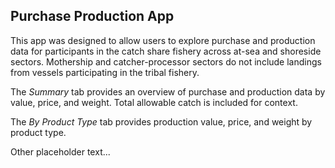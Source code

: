 ## Purchase Production App

This app was designed to allow users to explore purchase and production data for participants in the catch share fishery across at-sea and shoreside sectors. Mothership and catcher-processor sectors do not include landings from vessels participating in the tribal fishery.

The *Summary* tab provides an overview of purchase and production data by value, price, and weight. Total allowable catch is included for context.

The *By Product Type* tab provides production value, price, and weight by product type.


Other placeholder text... 
